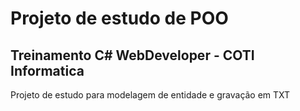 # Projeto de estudo de POO
## Treinamento C# WebDeveloper - COTI Informatica
Projeto de estudo para modelagem de entidade e gravação em TXT